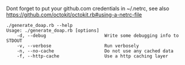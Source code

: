 Dont forget to put your github.com credentials in ~/.netrc, see also https://github.com/octokit/octokit.rb#using-a-netrc-file

```
./generate_doap.rb --help
Usage: ./generate_doap.rb [options]
    -d, --debug                      Write some debugging info to STDOUT
    -v, --verbose                    Run verbosely
    -n, --no-cache                   Do not use any cached data
    -f, --http-cache                 Use a http caching layer
```

